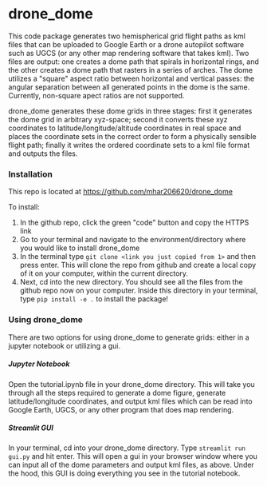 # drone_dome

This code package generates two hemispherical grid flight paths as kml files that can be uploaded to Google Earth or a drone autopilot software such as UGCS (or any other map rendering software that takes kml). Two files are output: one creates a dome path that spirals in horizontal rings, and the other creates a dome path that rasters in a series of arches. The dome utilizes a "square" aspect ratio between horizontal and vertical passes: the angular separation between all generated points in the dome is the same. Currently, non-square apect ratios are not supported. 

drone_dome generates these dome grids in three stages: first it generates the dome grid in arbitrary xyz-space; second it converts these xyz coordinates to latitude/longitude/altitude coordinates in real space and places the coordinate sets in the correct order to form a physically sensible flight path; finally it writes the ordered coordinate sets to a kml file format and outputs the files. 



### Installation

This repo is located at https://github.com/mhar206620/drone_dome

To install:
1. In the github repo, click the green "code" button and copy the HTTPS link
2. Go to your terminal and navigate to the environment/directory where you would like to install drone_dome
3. In the terminal type `git clone <link you just copied from 1>` and then press enter. This will clone the repo from github and create a local copy of it on your computer, within the current directory. 
4. Next, cd into the new directory. You should see all the files from the github repo now on your computer. Inside this directory in your terminal, type `pip install -e .` to install the package!

### Using drone_dome
There are two options for using drone_dome to generate grids: either in a jupyter notebook or utilizing a gui.

##### Jupyter Notebook
Open the tutorial.ipynb file in your drone_dome directory. This will take you through all the steps required to generate a dome figure, generate latitude/longitude coordinates, and output kml files which can be read into Google Earth, UGCS, or any other program that does map rendering. 

##### Streamlit GUI
In your terminal, cd into your drone_dome directory. Type `streamlit run gui.py` and hit enter. This will open a gui in your browser window where you can input all of the dome parameters and output kml files, as above. Under the hood, this GUI is doing everything you see in the tutorial notebook.

